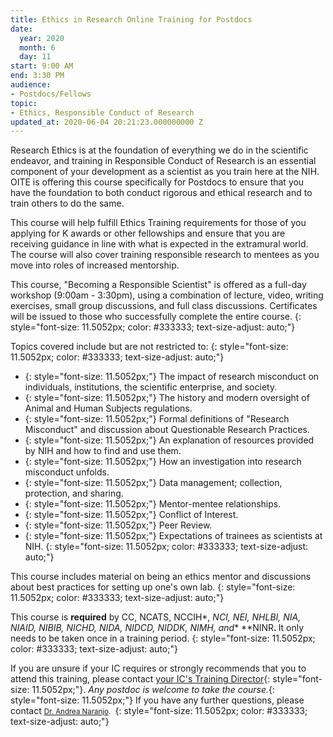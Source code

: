```yaml
---
title: Ethics in Research Online Training for Postdocs
date:
  year: 2020
  month: 6
  day: 11
start: 9:00 AM
end: 3:30 PM
audience:
- Postdocs/Fellows
topic:
- Ethics, Responsible Conduct of Research
updated_at: 2020-06-04 20:21:23.000000000 Z
---
```

Research Ethics is at the foundation of everything we do in the
scientific endeavor, and training in Responsible Conduct of Research is
an essential component of your development as a scientist as you train
here at the NIH. OITE is offering this course specifically for Postdocs
to ensure that you have the foundation to both conduct rigorous and
ethical research and to train others to do the same.

This course will help fulfill Ethics Training requirements for those of
you applying for K awards or other fellowships and ensure that you are
receiving guidance in line with what is expected in the extramural
world. The course will also cover training responsible research to
mentees as you move into roles of increased mentorship.

This course, \"Becoming a Responsible Scientist\" is offered as a
full-day workshop (9:00am - 3:30pm), using a combination of lecture,
video, writing exercises, small group discussions, and full class
discussions. Certificates will be issued to those who successfully
complete the entire course.
{: style="font-size: 11.5052px; color: #333333; text-size-adjust: auto;"}

Topics covered include but are not restricted to:
{: style="font-size: 11.5052px; color: #333333; text-size-adjust: auto;"}

* {: style="font-size: 11.5052px;"} The impact of research misconduct on individuals, institutions, the
  scientific enterprise, and society.
* {: style="font-size: 11.5052px;"} The history and modern oversight of Animal and Human Subjects
  regulations.
* {: style="font-size: 11.5052px;"} Formal definitions of \"Research Misconduct\" and discussion about
  Questionable Research Practices.
* {: style="font-size: 11.5052px;"} An explanation of resources provided by NIH and how to find and use
  them.
* {: style="font-size: 11.5052px;"} How an investigation into research misconduct unfolds.
* {: style="font-size: 11.5052px;"} Data management; collection, protection, and sharing.
* {: style="font-size: 11.5052px;"} Mentor-mentee relationships.
* {: style="font-size: 11.5052px;"} Conflict of Interest.
* {: style="font-size: 11.5052px;"} Peer Review.
* {: style="font-size: 11.5052px;"} Expectations of trainees as scientists at NIH.
{: style="font-size: 11.5052px; color: #333333; text-size-adjust: auto;"}

This course includes material on being an ethics mentor and discussions
about best practices for setting up one\'s own lab.
{: style="font-size: 11.5052px; color: #333333; text-size-adjust: auto;"}

This course is **required** by CC, NCATS, NCCIH*, *NCI, NEI, NHLBI, NIA,
NIAID, NIBIB, NICHD, NIDA, NIDCD, NIDDK, NIMH, and** **NINR<strong>.
</strong>It only needs to be taken once in a training period.
{: style="font-size: 11.5052px; color: #333333; text-size-adjust: auto;"}

If you are unsure if your IC requires or strongly recommends that you to
attend this training, please contact [your IC\'s Training Director][1]{:
style="font-size: 11.5052px;"}. *Any postdoc is welcome to take the
course.*{: style="font-size: 11.5052px;"} If you have any further
questions, please contact <span style="font-size: 8.5pt;"><span
style="padding: 0in; font-size: 11.5052px; border: 1pt none
windowtext;">[Dr. Andrea
Naranjo](mailto:andrea.naranjo-erazo@nih.gov).</span></span><span
style="font-size: 11.5052px;"> </span>
{: style="font-size: 11.5052px; color: #333333; text-size-adjust: auto;"}

<div>
 
</div>



[1]: https://www.training.nih.gov/ic_contacts
